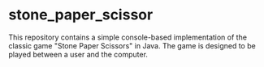 # stone_paper_scissor
This repository contains a simple console-based implementation of the classic game "Stone Paper Scissors" in Java. The game is designed to be played between a user and the computer.
